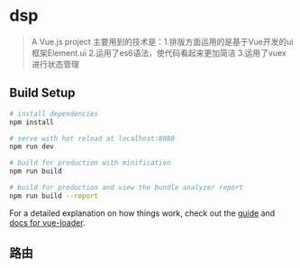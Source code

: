 # dsp

> A Vue.js project
> 主要用到的技术是：1.排版方面运用的是基于Vue开发的ui框架Element.ui
                  2.运用了es6语法，使代码看起来更加简洁
                  3.运用了vuex进行状态管理

## Build Setup

``` bash
# install dependencies
npm install

# serve with hot reload at localhost:8080
npm run dev

# build for production with minification
npm run build

# build for production and view the bundle analyzer report
npm run build --report
```

For a detailed explanation on how things work, check out the [guide](http://vuejs-templates.github.io/webpack/) and [docs for vue-loader](http://vuejs.github.io/vue-loader).

## 路由

